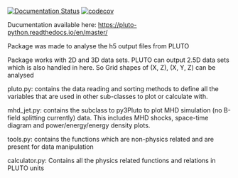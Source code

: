 [![Documentation Status](https://readthedocs.org/projects/pluto-python/badge/?version=latest)](https://pluto-python.readthedocs.io/en/latest/?badge=latest)
[![codecov](https://codecov.io/gh/mateczentye/pluto_python/branch/master/graph/badge.svg?token=46GL89W9G9)](https://codecov.io/gh/mateczentye/pluto_python)

Ducumentation available here: https://pluto-python.readthedocs.io/en/master/

Package was made to analyse the h5 output files from PLUTO

Package works with 2D and 3D data sets. PLUTO can output 2.5D data sets which is also handled in here.
    So Grid shapes of (X, Z), (X, Y, Z) can be analysed

pluto.py: contains the data reading and sorting methods to define all the variables that are used in other sub-classes to plot or calculate with.

mhd_jet.py: contains the subclass to py3Pluto to plot MHD simulation (no B-field splitting currently) data. This includes MHD shocks, space-time diagram and power/energy/energy density plots.

tools.py: contains the functions which are non-physics related and are present for data manipulation

calculator.py: Contains all the physics related functions and relations in PLUTO units